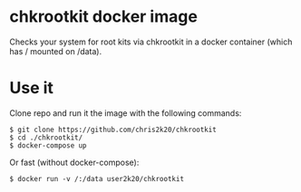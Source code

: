 # chkrootkit docker image
Checks your system for root kits via chkrootkit in a docker container (which has / mounted on /data).

# Use it 
Clone repo and run it the image with the following commands:

    $ git clone https://github.com/chris2k20/chkrootkit
    $ cd ./chkrootkit/ 
    $ docker-compose up 

Or fast (without docker-compose):

    $ docker run -v /:/data user2k20/chkrootkit

